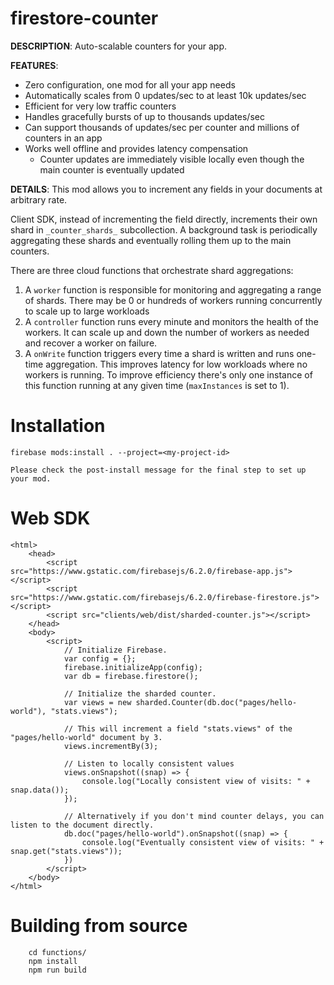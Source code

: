 # firestore-counter

**DESCRIPTION**: Auto-scalable counters for your app.


**FEATURES**:

- Zero configuration, one mod for all your app needs
- Automatically scales from 0 updates/sec to at least 10k updates/sec
- Efficient for very low traffic counters
- Handles gracefully bursts of up to thousands updates/sec
- Can support thousands of updates/sec per counter and millions of counters in an app
- Works well offline and provides latency compensation
  - Counter updates are immediately visible locally even though the main counter is eventually updated


**DETAILS**: This mod allows you to increment any fields in your documents at arbitrary rate.

Client SDK, instead of incrementing the field directly, increments their own shard in `_counter_shards_` subcollection. A background task is periodically aggregating these shards and eventually rolling them up to the main counters.

There are three cloud functions that orchestrate shard aggregations:
1. A `worker` function is responsible for monitoring and aggregating a range of shards. There may be 0 or hundreds of  workers running concurrently to scale up to large workloads
2. A `controller` function runs every minute and monitors the health of the workers. It can scale up and down the number of workers as needed and recover a worker on failure.
3. A `onWrite` function triggers every time a shard is written and runs one-time aggregation. This improves latency for low workloads where no workers is running. To improve efficiency there's only one instance of this function running at any given time (`maxInstances` is set to 1).

# Installation
```
firebase mods:install . --project=<my-project-id>

Please check the post-install message for the final step to set up your mod.
```

# Web SDK
```
<html>
    <head>
        <script src="https://www.gstatic.com/firebasejs/6.2.0/firebase-app.js"></script>
        <script src="https://www.gstatic.com/firebasejs/6.2.0/firebase-firestore.js"></script>
        <script src="clients/web/dist/sharded-counter.js"></script>
    </head>
    <body>
        <script>
            // Initialize Firebase.
            var config = {};
            firebase.initializeApp(config);
            var db = firebase.firestore();

            // Initialize the sharded counter.
            var views = new sharded.Counter(db.doc("pages/hello-world"), "stats.views");
            
            // This will increment a field "stats.views" of the "pages/hello-world" document by 3.
            views.incrementBy(3);

            // Listen to locally consistent values
            views.onSnapshot((snap) => {
                console.log("Locally consistent view of visits: " + snap.data());
            });

            // Alternatively if you don't mind counter delays, you can listen to the document directly.
            db.doc("pages/hello-world").onSnapshot((snap) => {
                console.log("Eventually consistent view of visits: " + snap.get("stats.views"));
            })
        </script>
    </body>
</html>
```

# Building from source
```
    cd functions/
    npm install
    npm run build
```
